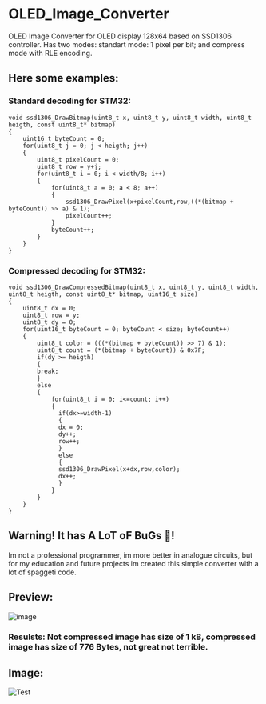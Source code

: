 # OLED_Image_Converter
OLED Image Converter for OLED display 128x64 based on SSD1306 controller.
Has two modes: standart mode: 1 pixel per bit; and compress mode with RLE encoding.
## Here some examples:
### Standard decoding for STM32:
```
void ssd1306_DrawBitmap(uint8_t x, uint8_t y, uint8_t width, uint8_t heigth, const uint8_t* bitmap)
{
	uint16_t byteCount = 0;
	for(uint8_t j = 0; j < heigth; j++)
	{
		uint8_t pixelCount = 0;
		uint8_t row = y+j;
		for(uint8_t i = 0; i < width/8; i++)
		{
			for(uint8_t a = 0; a < 8; a++)
			{
				ssd1306_DrawPixel(x+pixelCount,row,((*(bitmap + byteCount)) >> a) & 1);
				pixelCount++;
			}
			byteCount++;
		}
	}
}
```
### Compressed decoding for STM32:
```
void ssd1306_DrawCompressedBitmap(uint8_t x, uint8_t y, uint8_t width, uint8_t heigth, const uint8_t* bitmap, uint16_t size)
{
	uint8_t dx = 0;
	uint8_t row = y;
	uint8_t dy = 0;
	for(uint16_t byteCount = 0; byteCount < size; byteCount++)
	{
		uint8_t color = (((*(bitmap + byteCount)) >> 7) & 1);
		uint8_t count = (*(bitmap + byteCount)) & 0x7F;
		if(dy >= heigth)
		{
		break;
		}
		else
		{
			for(uint8_t i = 0; i<=count; i++)
			{
			  if(dx>=width-1)
			  {
			  dx = 0;
			  dy++;
			  row++;
			  }
			  else
			  {
			  ssd1306_DrawPixel(x+dx,row,color);
			  dx++;
			  }
			}
		}
	}
}
```
## Warning! It has A LoT oF BuGs 🐞!
Im not a professional programmer, im more better in analogue circuits, but for my education and future projects im created this simple converter with a lot of spaggeti code.
## Preview:
![image](https://github.com/InsaneEngineer/OLED_Image_Converter/assets/64024820/37f8d430-e2f7-4764-9869-77f273dc2955)
### Resulsts: Not compressed image has size of 1 kB, compressed image has size of 776 Bytes, not great not terrible.
## Image:
![Test](https://github.com/InsaneEngineer/OLED_Image_Converter/assets/64024820/84eb499b-77fb-4024-99fa-f7edcc01f06a)

